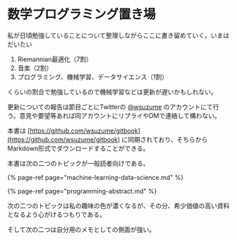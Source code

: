 # 数学プログラミング置き場

私が日頃勉強していることについて整理しながらここに書き留めていく。いまはだいたい

1. Riemannian最適化（7割）
2. 音楽（2割）
3. プログラミング、機械学習、データサイエンス（1割）

くらいの割合で勉強しているので機械学習などは更新が遅いかもしれない。

更新についての報告は節目ごとにTwitterの [@wsuzume](https://twitter.com/wsuzume) のアカウントにて行う。意見や要望等あれば同アカウントにリプライやDMで連絡して構わない。

本書は [https://github.com/wsuzume/gitbook](https://github.com/wsuzume/gitbook) に同期されており、そちらからMarkdown形式でダウンロードすることができる。

本書は次の二つのトピックが一般読者向けである。

{% page-ref page="machine-learning-data-science.md" %}

{% page-ref page="programming-abstract.md" %}

次の二つのトピックは私の趣味の色が濃くなるが、その分、希少価値の高い資料となるよう心がけるつもりである。

そして次の二つは自分用のメモとしての側面が強い。

